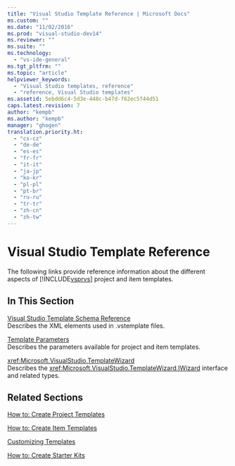```yaml
---
title: "Visual Studio Template Reference | Microsoft Docs"
ms.custom: ""
ms.date: "11/02/2016"
ms.prod: "visual-studio-dev14"
ms.reviewer: ""
ms.suite: ""
ms.technology: 
  - "vs-ide-general"
ms.tgt_pltfrm: ""
ms.topic: "article"
helpviewer_keywords: 
  - "Visual Studio templates, reference"
  - "reference, Visual Studio templates"
ms.assetid: 5ebdd6c4-5d3e-448c-b47d-f62ec5f44d51
caps.latest.revision: 7
author: "kempb"
ms.author: "kempb"
manager: "ghogen"
translation.priority.ht: 
  - "cs-cz"
  - "de-de"
  - "es-es"
  - "fr-fr"
  - "it-it"
  - "ja-jp"
  - "ko-kr"
  - "pl-pl"
  - "pt-br"
  - "ru-ru"
  - "tr-tr"
  - "zh-cn"
  - "zh-tw"
---
```

# Visual Studio Template Reference
The following links provide reference information about the different aspects of [!INCLUDE[vsprvs](../code-quality/includes/vsprvs_md.md)] project and item templates.  
  
## In This Section  
 [Visual Studio Template Schema Reference](../extensibility/visual-studio-template-schema-reference.md)  
 Describes the XML elements used in .vstemplate files.  
  
 [Template Parameters](../ide/template-parameters.md)  
 Describes the parameters available for project and item templates.  
  
 <xref:Microsoft.VisualStudio.TemplateWizard>  
 Describes the <xref:Microsoft.VisualStudio.TemplateWizard.IWizard> interface and related types.  
  
## Related Sections  
 [How to: Create Project Templates](../ide/how-to-create-project-templates.md)  
  
 [How to: Create Item Templates](../ide/how-to-create-item-templates.md)  
  
 [Customizing Templates](../ide/customizing-project-and-item-templates.md)  
  
 [How to: Create Starter Kits](../ide/how-to-create-starter-kits.md)